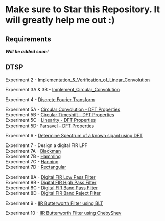 # Make sure to Star this Repository. It will greatly help me out :)

## Requirements

***Will be added soon!***

## DTSP

Experiment 2 - [Implementation_&_Verification_of_Linear_Convolution](/DTSP/Experiments/Exp-2-Implementation_&_Verification_of_Linear_Convolution.ipynb)

Experiment 3A & 3B  - [Implement_Circular_Convolution](/DTSP/Experiments/Exp%20-%2003/)

Experiment 4 - [Discrete Fourier Transform](/DTSP/Experiments/Exp%20-%2004/4.ipynb)

Experiment 5A - [Circular Convolution - DFT Properties](/DTSP/Experiments/Exp%20-%2005/5A.ipynb)</br>
Experiment 5B - [Circular Timeshift - DFT Properties](/DTSP/Experiments/Exp%20-%2005/5B.ipynb)</br>
Experiment 5C - [Linearity - DFT Properties](/DTSP/Experiments/Exp%20-%2005/5C.ipynb)</br>
Experiment 5D- [Parsavel - DFT Properties](/DTSP/Experiments/Exp%20-%2005/5D.ipynb)

Experiment 6 - [Determine Spectrum of a known siganl using DFT](/DTSP/Experiments/Exp%20-%2006/6.ipynb)

Experiment 7 - Design a digital FIR LPF </br>
Experiment 7A - [Blackman](/DTSP/Experiments/Exp%20-%2007/7A.ipynb)</br>
Experiment 7B - [Hamming](/DTSP/Experiments/Exp%20-%2007/7B.ipynb)</br>
Experiment 7C - [Hanning](/DTSP/Experiments/Exp%20-%2007/7C.ipynb)</br>
Experiment 7D - [Rectangular](/DTSP/Experiments/Exp%20-%2007/7D.ipynb)</br>

Experiment 8A - [Digital FIR Low Pass Filter](/DTSP/Experiments/Exp%20-%2008/8A.ipynb)</br>
Experiment 8B - [Digital FIR High Pass Filter](/DTSP/Experiments/Exp%20-%2008/8B.ipynb)</br>
Experiment 8C - [Digital FIR Band Pass Filter](/DTSP/Experiments/Exp%20-%2008/8C.ipynb)</br>
Experiment 8D - [Digital FIR Band Reject Filter](/DTSP/Experiments/Exp%20-%2008/8D.ipynb)</br>

Experiment 9 - [IIR Butterworth Filter using BLT](/DTSP/Experiments/Exp%20-%2009/9.ipynb)

Experiment 10 - [IIR Butterworth Filter using ChebyShev](/DTSP/Experiments/Exp%20-%2010/10.ipynb)

